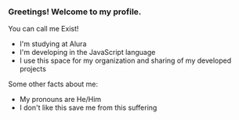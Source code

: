### Greetings! Welcome to my profile.

You can call me Exist!

- I'm studying at Alura
- I'm developing in the JavaScript language
- I use this space for my organization and sharing of my developed projects

Some other facts about me:

- My pronouns are He/Him
- I don't like this save me from this suffering

